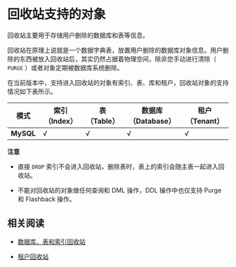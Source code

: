 回收站支持的对象 
=============================

回收站主要用于存储用户删除的数据库和表等信息。

回收站在原理上说就是一个数据字典表，放置用户删除的数据库对象信息。用户删除的东西被放入回收站后，其实仍然占据着物理空间，除非您手动进行清除（ `PURGE` ）或者对象定期被数据库系统删除。

在当前版本中，支持进入回收站的对象有索引、表、库和租户，回收站对象的支持情况如下表所示。


|  **模式**   | **索引（Index）** | **表（Table）** | **数据库（Database）** | **租户（Tenant）** |
|-----------|---------------|--------------|-------------------|----------------|
| **MySQL** | √             | √            | √                 | √              |


**注意**



* 直接 `DROP` 索引不会进入回收站，删除表时，表上的索引会随主表一起进入回收站。

  

* 不能对回收站的对象做任何查询和 DML 操作，DDL 操作中也仅支持 Purge 和 Flashback 操作。

  




相关阅读 
-------------------------

* [数据库、表和索引回收站](2.recycle-bin-for-databases-tables-and-indexes.md)

  

* [租户回收站](3.recycle-bin-for-tenants.md)

  



